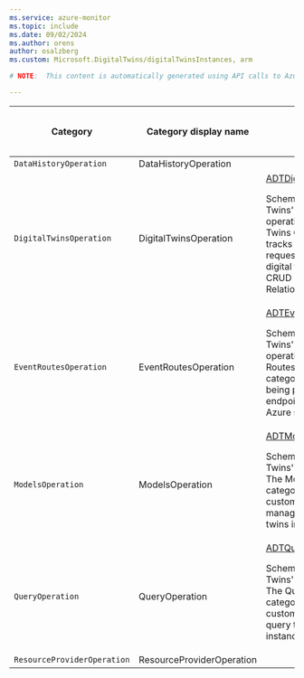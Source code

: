 ```yaml
---
ms.service: azure-monitor
ms.topic: include
ms.date: 09/02/2024
ms.author: orens
author: osalzberg
ms.custom: Microsoft.DigitalTwins/digitalTwinsInstances, arm

# NOTE:  This content is automatically generated using API calls to Azure. Any edits made on these files will be overwritten in the next run of the script. 

---
```

  
  
|Category|Category display name| Log table| [Supports basic log plan](/azure/azure-monitor/logs/basic-logs-configure?tabs=portal-1#compare-the-basic-and-analytics-log-data-plans)|[Supports ingestion-time transformation](/azure/azure-monitor/essentials/data-collection-transformations)| Example queries |Costs to export|
|---|---|---|---|---|---|---|
|`DataHistoryOperation` |DataHistoryOperation ||No|No||Yes |
|`DigitalTwinsOperation` |DigitalTwinsOperation |[ADTDigitalTwinsOperation](/azure/azure-monitor/reference/tables/adtdigitaltwinsoperation)<p>Schema for Azure Digital Twins' Digital Twin operations. The Digital Twins Operation category tracks all customer requests to manage a digital twin, including CRUD on Twins and Relationships.|No|Yes|[Queries](/azure/azure-monitor/reference/queries/adtdigitaltwinsoperation)|No |
|`EventRoutesOperation` |EventRoutesOperation |[ADTEventRoutesOperation](/azure/azure-monitor/reference/tables/adteventroutesoperation)<p>Schema for Azure Digital Twins' Event Routes operations. The Event Routes Operation category tracks all events being published to endpoints, which are other Azure services.|No|No|[Queries](/azure/azure-monitor/reference/queries/adteventroutesoperation)|No |
|`ModelsOperation` |ModelsOperation |[ADTModelsOperation](/azure/azure-monitor/reference/tables/adtmodelsoperation)<p>Schema for Azure Digital Twins' Models operations. The Models Operation category tracks all customer requests to manage models in a digital twins instance.|No|Yes|[Queries](/azure/azure-monitor/reference/queries/adtmodelsoperation)|No |
|`QueryOperation` |QueryOperation |[ADTQueryOperation](/azure/azure-monitor/reference/tables/adtqueryoperation)<p>Schema for Azure Digital Twins' Query operations. The Query Operation category tracks all customer requests to query their digital twins instance.|No|Yes|[Queries](/azure/azure-monitor/reference/queries/adtqueryoperation)|No |
|`ResourceProviderOperation` |ResourceProviderOperation ||No|No||Yes |